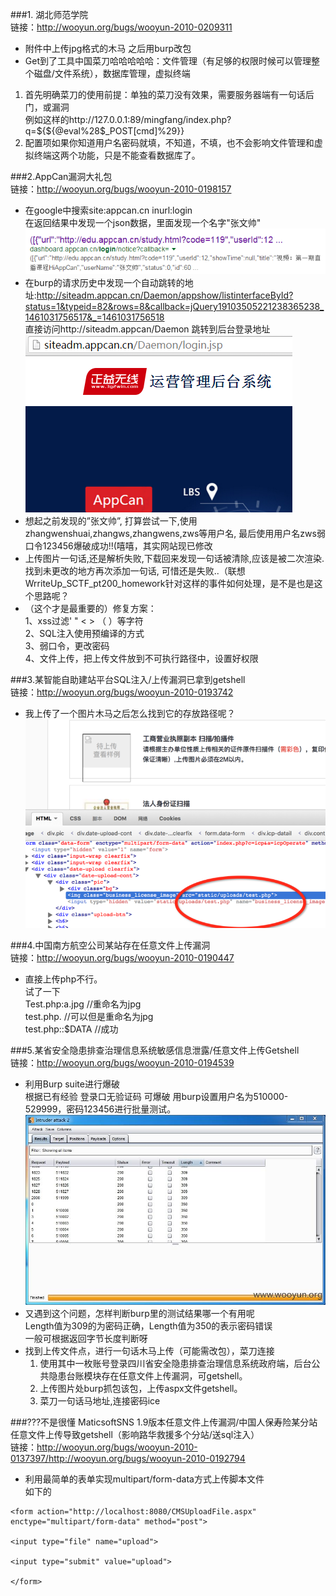 ###1. 湖北师范学院  
链接：http://wooyun.org/bugs/wooyun-2010-0209311  
*  附件中上传jpg格式的木马 之后用burp改包  
*  Get到了工具中国菜刀哈哈哈哈哈：文件管理（有足够的权限时候可以管理整个磁盘/文件系统），数据库管理，虚拟终端
  1.  首先明确菜刀的使用前提：单独的菜刀没有效果，需要服务器端有一句话后门，或漏洞  
      例如这样的http://127.0.0.1:89/mingfang/index.php?q=${${@eval%28$_POST[cmd]%29}}
  2.  配置项如果你知道用户名密码就填，不知道，不填，也不会影响文件管理和虚拟终端这两个功能，只是不能查看数据库了。
  

###2.AppCan漏洞大礼包  
链接：http://wooyun.org/bugs/wooyun-2010-0198157  
*  在google中搜索site:appcan.cn inurl:login  
  在返回结果中发现一个json数据，里面发现一个名字"张文帅"  
![图片1](img/2_1.jpg)  
*  在burp的请求历史中发现一个自动跳转的地址:http://siteadm.appcan.cn/Daemon/appshow/listinterfaceById?status=1&typeid=82&rows=8&callback=jQuery19103505221238365238_1461031756517&_=1461031756518  
直接访问http://siteadm.appcan/Daemon 跳转到后台登录地址  
![图片2](img/2_2.jpg)
*  想起之前发现的”张文帅”, 打算尝试一下,使用zhangwenshuai,zhangws,zhangwens,zws等用户名, 最后使用用户名zws弱口令123456爆破成功!!(嘻嘻，其实网站现已修改
*  上传图片一句话,还是解析失败,下载回来发现一句话被清除,应该是被二次渲染.找到未更改的地方再次添加一句话, 可惜还是失败..（联想WrriteUp_SCTF_pt200_homework针对这样的事件如何处理，是不是也是这个思路呢？
*  （这个才是最重要的）修复方案：  
1、xss过滤' " < > （ ）等字符  
2、SQL注入使用预编译的方式  
3、弱口令，更改密码  
4、文件上传，把上传文件放到不可执行路径中，设置好权限  
  
###3.某智能自助建站平台SQL注入/上传漏洞已拿到getshell  
链接：http://wooyun.org/bugs/wooyun-2010-0193742  
* 我上传了一个图片木马之后怎么找到它的存放路径呢？  
![图片1](img/3_1.png)  
  
###4.中国南方航空公司某站存在任意文件上传漏洞  
链接：http://wooyun.org/bugs/wooyun-2010-0190447
* 直接上传php不行。  
 试了一下  
Test.php:a.jpg //重命名为jpg  
test.php. //可以但是重命名为jpg  
test.php::$DATA //成功  
  
###5.某省安全隐患排查治理信息系统敏感信息泄露/任意文件上传Getshell  
链接：http://wooyun.org/bugs/wooyun-2010-0194539  
* 利用Burp suite进行爆破  
  根据已有经验 登录口无验证码 可爆破 用burp设置用户名为510000-529999，密码123456进行批量测试。  
  ![图片1](img/5_1.jpg)  
* 又遇到这个问题，怎样判断burp里的测试结果哪一个有用呢  
  Length值为309的为密码正确，Length值为350的表示密码错误  
  一般可根据返回字节长度判断呀  
* 找到上传文件点，进行一句话木马上传（可能需改包），菜刀连接  
  1. 使用其中一枚账号登录四川省安全隐患排查治理信息系统政府端，后台公共隐患台账模块存在任意文件上传漏洞，可getshell。
  2. 上传图片处burp抓包该包，上传aspx文件getshell。  
  3. 菜刀一句话马地址,连接密码ice  
  
###???不是很懂 MaticsoftSNS 1.9版本任意文件上传漏洞/中国人保寿险某分站任意文件上传导致getshell（影响路华救援多个分站/送sql注入）  
链接：http://wooyun.org/bugs/wooyun-2010-0137397/http://wooyun.org/bugs/wooyun-2010-0192794  
* 利用最简单的表单实现multipart/form-data方式上传脚本文件  
 如下的

```
<form action="http://localhost:8080/CMSUploadFile.aspx" enctype="multipart/form-data" method="post">

<input type="file" name="upload">

<input type="submit" value="upload">

</form>
```
